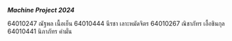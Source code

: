 ***Machine Project 2024***

64010247 ณัฐพล เนื้อเย็น 
64010444 นีรชา เลาะหมัดจิตร
64010267 ณิชาภัทร เอื้อชินกุล
64010441 นิภาภัทร คำมั่น
